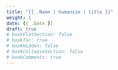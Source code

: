 ```yaml
---
title: "{{ .Name | humanize | title }}"
weight: 1
date: {{ .Date }}
draft: true
# bookFlatSection: false
# bookToc: true
# bookHidden: false
# bookCollapseSection: false
# bookComments: true
---
```

